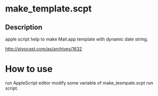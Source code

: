**make_template.scpt**
=================

Description
-----------

apple script help to make Mail.app template with dynamic date string.

http://piyocast.com/as/archives/1632


How to use
============

run AppleScript editor
modify some variable of  make_tesmpate.scpt
run script.
